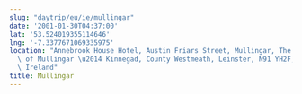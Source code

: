 ```yaml
---
slug: "daytrip/eu/ie/mullingar"
date: '2001-01-30T04:37:00'
lat: '53.524019355114646'
lng: '-7.3377671069335975'
location: "Annebrook House Hotel, Austin Friars Street, Mullingar, The Municipal District\
  \ of Mullingar \u2014 Kinnegad, County Westmeath, Leinster, N91 YH2F, \xC9ire /\
  \ Ireland"
title: Mullingar
---
```



